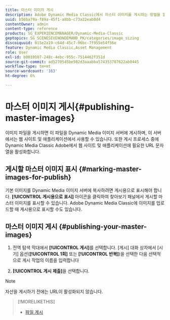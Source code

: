 ```yaml
---
title: 마스터 이미지 게시
description: Adobe Dynamic Media Classic에서 마스터 이미지를 게시하는 방법을 알아봅니다.
uuid: b56ba79a-f89a-45f1-a8bb-c73a22eab8d4
contentOwner: admin
content-type: reference
products: SG_EXPERIENCEMANAGER/Dynamic-Media-Classic
geptopics: SG_SCENESEVENONDEMAND_PK/categories/image_sizing
discoiquuid: 815e2a19-c64d-45c7-96bc-7f955e54f56e
feature: Dynamic Media Classic,Asset Management
role: User
exl-id: b0010107-248c-4ebc-955c-7514462f351d
source-git-commit: ad5270545be502d3aaabba574353787622ab0445
workflow-type: tm+mt
source-wordcount: '163'
ht-degree: 6%

---
```


# 마스터 이미지 게시{#publishing-master-images}

이미지 파일을 게시하면 이 파일을 Dynamic Media 이미지 서버에 게시하며, 이 서버에서는 웹 사이트 및 애플리케이션에서 사용할 수 있습니다. 또한 게시 프로세스 중에 Dynamic Media Classic Adobe에서 웹 사이트 및 애플리케이션에 필요한 URL 문자열을 활성화합니다.

## 게시할 마스터 이미지 표시 {#marking-master-images-for-publish}

기본 이미지를 Dynamic Media 이미지 서버에 복사하려면 게시용으로 표시해야 합니다. **[!UICONTROL 게시용으로 표시]** 아이콘을 클릭하여 찾아보기 패널에서 게시할 마스터 이미지를 표시할 수 있습니다. Adobe Dynamic Media Classic에 이미지를 업로드할 때 게시용으로 표시할 수도 있습니다.

## 마스터 이미지 게시 {#publishing-your-master-images}

1. 전역 탐색 막대에서 **[!UICONTROL 게시]**&#x200B;를 선택합니다. [게시] 대화 상자에서 [시기] 옵션(**[!UICONTROL 1회]** 또는 **[!UICONTROL 반복]**)을 선택한 다음 선택적으로 게시 작업의 이름을 입력합니다

1. **[!UICONTROL 게시 제출]**&#x200B;을 선택합니다.

>[!NOTE]
>
>자산을 게시하기 전에는 URL이 활성화되지 않습니다.

>[!MORELIKETHIS]
>
>* [파일 게시](publishing-files.md#publishing_files)

